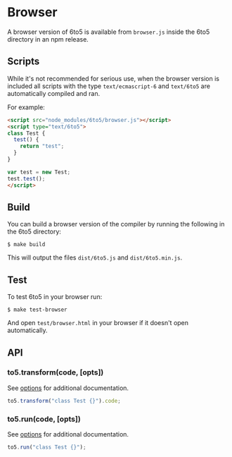 # Browser

A browser version of 6to5 is available from `browser.js` inside the 6to5
directory in an npm release.

## Scripts

While it's not recommended for serious use, when the browser version is included
all scripts with the type `text/ecmascript-6` and `text/6to5` are automatically
compiled and ran.

For example:

```html
<script src="node_modules/6to5/browser.js"></script>
<script type="text/6to5">
class Test {
  test() {
    return "test";
  }
}

var test = new Test;
test.test();
</script>
```

## Build

You can build a browser version of the compiler by running the following in the
6to5 directory:

    $ make build

This will output the files `dist/6to5.js` and `dist/6to5.min.js`.

## Test

To test 6to5 in your browser run:

    $ make test-browser

And open `test/browser.html` in your browser if it doesn't open automatically.

## API

### to5.transform(code, [opts])

See [options](usage.md#options) for additional documentation.

```javascript
to5.transform("class Test {}").code;
```

### to5.run(code, [opts])

See [options](usage.md#options) for additional documentation.

```javascript
to5.run("class Test {}");
```
